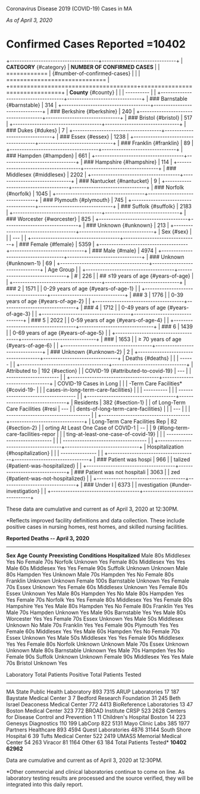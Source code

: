 Coronavirus Disease 2019 (COVID-19) Cases in MA

*As of April 3, 2020*

Confirmed Cases Reported =10402
===============================

+-------------------------------------+-------------------------------+
| **CATEGORY** {#category}            | **NUMBER OF CONFIRMED CASES** |
| ============                        |  {#number-of-confirmed-cases} |
|                                     | ============================= |
+=====================================+===============================+
| **County** {#county}                |                               |
| ----------                          |                               |
+-------------------------------------+-------------------------------+
| ### Barnstable {#barnstable}        | 314                           |
+-------------------------------------+-------------------------------+
| ### Berkshire {#berkshire}          | 240                           |
+-------------------------------------+-------------------------------+
| ### Bristol {#bristol}              | 517                           |
+-------------------------------------+-------------------------------+
| ### Dukes {#dukes}                  | 7                             |
+-------------------------------------+-------------------------------+
| ### Essex {#essex}                  | 1238                          |
+-------------------------------------+-------------------------------+
| ### Franklin {#franklin}            | 89                            |
+-------------------------------------+-------------------------------+
| ### Hampden {#hampden}              | 661                           |
+-------------------------------------+-------------------------------+
| ### Hampshire {#hampshire}          | 114                           |
+-------------------------------------+-------------------------------+
| ### Middlesex {#middlesex}          | 2202                          |
+-------------------------------------+-------------------------------+
| ### Nantucket {#nantucket}          | 9                             |
+-------------------------------------+-------------------------------+
| ### Norfolk {#norfolk}              | 1045                          |
+-------------------------------------+-------------------------------+
| ### Plymouth {#plymouth}            | 745                           |
+-------------------------------------+-------------------------------+
| ### Suffolk {#suffolk}              | 2183                          |
+-------------------------------------+-------------------------------+
| ### Worcester {#worcester}          | 825                           |
+-------------------------------------+-------------------------------+
| ### Unknown {#unknown}              | 213                           |
+-------------------------------------+-------------------------------+
| Sex {#sex}                          |                               |
| ---                                 |                               |
+-------------------------------------+-------------------------------+
| ### Female {#female}                | 5359                          |
+-------------------------------------+-------------------------------+
| ### Male {#male}                    | 4974                          |
+-------------------------------------+-------------------------------+
| ### Unknown {#unknown-1}            | 69                            |
+-------------------------------------+-------------------------------+
| Age Group                           |                               |
+-------------------------------------+-------------------------------+
| #                                   | 226                           |
| ## ≤19 years of age {#years-of-age} |                               |
+-------------------------------------+-------------------------------+
| ### 2                               | 1571                          |
| 0-29 years of age {#years-of-age-1} |                               |
+-------------------------------------+-------------------------------+
| ### 3                               | 1776                          |
| 0-39 years of age {#years-of-age-2} |                               |
+-------------------------------------+-------------------------------+
| ### 4                               | 1712                          |
| 0-49 years of age {#years-of-age-3} |                               |
+-------------------------------------+-------------------------------+
| ### 5                               | 2022                          |
| 0-59 years of age {#years-of-age-4} |                               |
+-------------------------------------+-------------------------------+
| ### 6                               | 1439                          |
| 0-69 years of age {#years-of-age-5} |                               |
+-------------------------------------+-------------------------------+
| ###                                 | 1653                          |
| ≥ 70 years of age {#years-of-age-6} |                               |
+-------------------------------------+-------------------------------+
| ### Unknown {#unknown-2}            | 2                             |
+-------------------------------------+-------------------------------+
| Deaths {#deaths}                    |                               |
| ------                              |                               |
+-------------------------------------+-------------------------------+
| Attributed to                       | 192 {#section}                |
|  COVID-19 {#attributed-to-covid-19} | ---                           |
| ----------------------              |                               |
+-------------------------------------+-------------------------------+
| COVID-19 Cases in Long              |                               |
| -Term Care Facilities\* {#covid-19- |                               |
| cases-in-long-term-care-facilities} |                               |
| ----------                          |                               |
| ----------------------------------- |                               |
+-------------------------------------+-------------------------------+
| Residents                           | 382 {#section-1}              |
| of Long-Term Care Facilities {#resi | ---                           |
| dents-of-long-term-care-facilities} |                               |
| ---                                 |                               |
| ----------------------------------- |                               |
+-------------------------------------+-------------------------------+
| Long-Term Care Facilities Rep       | 82 {#section-2}               |
| orting At Least One Case of COVID-1 | --                            |
| 9 {#long-term-care-facilities-repor |                               |
| ting-at-least-one-case-of-covid-19} |                               |
| ------------------------------      |                               |
| ----------------------------------- |                               |
+-------------------------------------+-------------------------------+
| Hospitalization  {#hospitalization} |                               |
| ---------------                     |                               |
+-------------------------------------+-------------------------------+
| ### Patient was hospi               | 966                           |
| talized {#patient-was-hospitalized} |                               |
+-------------------------------------+-------------------------------+
| ### Patient was not hospitali       | 3063                          |
| zed {#patient-was-not-hospitalized} |                               |
+-------------------------------------+-------------------------------+
| ### Under I                         | 6373                          |
| nvestigation {#under-investigation} |                               |
+-------------------------------------+-------------------------------+

These data are cumulative and current as of April 3, 2020 at 12:30PM.

\*Reflects improved facility definitions and data collection. These
include positive cases in nursing homes, rest homes, and skilled nursing
facilities.

  **Reported Deaths -- April 3, 2020**                                                       
  -------------------------------------- --------- ------------ ---------------------------- ------------------
  **Sex**                                **Age**   **County**   **Preexisting Conditions**   **Hospitalized**
  Male                                   80s       Middlesex    Yes                          No
  Female                                 70s       Norfolk      Unknown                      Yes
  Female                                 80s       Middlesex    Yes                          Yes
  Male                                   60s       Middlesex    Yes                          Yes
  Female                                 90s       Suffolk      Unknown                      Unknown
  Male                                   80s       Hampden      Yes                          Unknown
  Male                                   70s       Hampden      Yes                          No
  Female                                 80s       Franklin     Unknown                      Unknown
  Female                                 100s      Barnstable   Unknown                      Yes
  Female                                 70s       Essex        Unknown                      Yes
  Female                                 60s       Middlesex    Unknown                      Yes
  Female                                 80s       Essex        Unknown                      Yes
  Male                                   80s       Hampden      Yes                          No
  Male                                   80s       Hampden      Yes                          Yes
  Female                                 70s       Norfolk      Yes                          Yes
  Female                                 80s       Middlesex    Yes                          Yes
  Female                                 80s       Hampshire    Yes                          Yes
  Male                                   80s       Hampden      Yes                          No
  Female                                 80s       Franklin     Yes                          Yes
  Male                                   70s       Hampden      Unknown                      Yes
  Male                                   90s       Barnstable   Yes                          Yes
  Male                                   80s       Worcester    Yes                          Yes
  Female                                 70s       Essex        Unknown                      Yes
  Male                                   50s       Middlesex    Unknown                      No
  Male                                   70s       Franklin     Yes                          Yes
  Female                                 90s       Plymouth     Yes                          Yes
  Female                                 60s       Middlesex    Yes                          Yes
  Male                                   60s       Hampden      Yes                          No
  Female                                 70s       Essex        Unknown                      Yes
  Male                                   50s       Middlesex    Yes                          Yes
  Female                                 90s       Middlesex    Yes                          Yes
  Female                                 80s       Norfolk      Unknown                      Unknown
  Male                                   70s       Essex        Unknown                      Unknown
  Male                                   80s       Barnstable   Unknown                      Yes
  Male                                   70s       Hampden      Yes                          No
  Female                                 90s       Suffolk      Unknown                      Unknown
  Female                                 90s       Middlesex    Yes                          Yes
  Male                                   70s       Bristol      Unknown                      Yes

  Laboratory                                   Total Patients Positive   Total Patients Tested
  -------------------------------------------- ------------------------- -----------------------
  MA State Public Health Laboratory            893                       7315
  ARUP Laboratories                            17                        187
  Baystate Medical Center                      3                         7
  Bedford Research Foundation                  31                        245
  Beth Israel Deaconess Medical Center         772                       4413
  BioReference Laboratories                    13                        47
  Boston Medical Center                        323                       772
  BROAD Institute CRSP                         523                       2628
  Centers for Disease Control and Prevention   1                         11
  Children's Hospital Boston                   14                        223
  Genesys Diagnostics                          110                       199
  LabCorp                                      822                       5131
  Mayo Clinic Labs                             385                       1977
  Partners Healthcare                          893                       4594
  Quest Laboratories                           4876                      31144
  South Shore Hospital                         6                         39
  Tufts Medical Center                         522                       2419
  UMASS Memorial Medical Center                54                        263
  Viracor                                      81                        1164
  Other                                        63                        184
  Total Patients Tested\*                      **10402**                 **62962**

Data are cumulative and current as of April 3, 2020 at 12:30PM.

\*Other commercial and clinical laboratories continue to come on line.
As laboratory testing results are processed and the source verified,
they will be integrated into this daily report.
